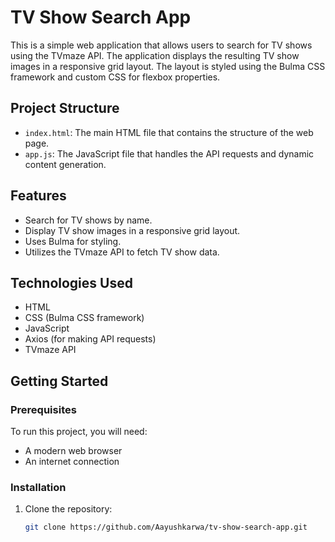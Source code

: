 # TV Show Search App

This is a simple web application that allows users to search for TV shows using the TVmaze API. The application displays the resulting TV show images in a responsive grid layout. The layout is styled using the Bulma CSS framework and custom CSS for flexbox properties.

## Project Structure

- `index.html`: The main HTML file that contains the structure of the web page.
- `app.js`: The JavaScript file that handles the API requests and dynamic content generation.

## Features

- Search for TV shows by name.
- Display TV show images in a responsive grid layout.
- Uses Bulma for styling.
- Utilizes the TVmaze API to fetch TV show data.

## Technologies Used

- HTML
- CSS (Bulma CSS framework)
- JavaScript
- Axios (for making API requests)
- TVmaze API

## Getting Started

### Prerequisites

To run this project, you will need:
- A modern web browser
- An internet connection

### Installation

1. Clone the repository:
   ```bash
   git clone https://github.com/Aayushkarwa/tv-show-search-app.git
